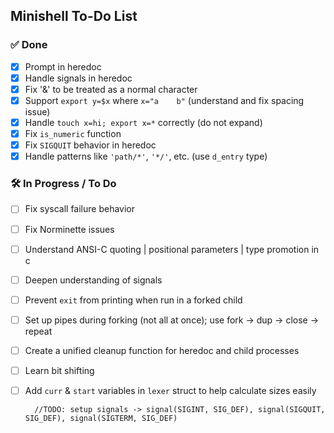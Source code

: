 ## Minishell To-Do List

### ✅ Done
- [x] Prompt in heredoc
- [x] Handle signals in heredoc
- [x] Fix '&' to be treated as a normal character
- [x] Support `export y=$x` where `x="a    b"` (understand and fix spacing issue)
- [x] Handle `touch x=hi; export x=*` correctly (do not expand)
- [x] Fix `is_numeric` function
- [x] Fix `SIGQUIT` behavior in heredoc
- [x] Handle patterns like `'path/*'`, `'*/'`, etc. (use `d_entry` type)

### 🛠️ In Progress / To Do
- [ ] Fix syscall failure behavior
- [ ] Fix Norminette issues
- [ ] Understand ANSI-C quoting | positional parameters | type promotion in c
- [ ] Deepen understanding of signals
- [ ] Prevent `exit` from printing when run in a forked child
- [ ] Set up pipes during forking (not all at once); use fork → dup → close → repeat
- [ ] Create a unified cleanup function for heredoc and child processes
- [ ] Learn bit shifting
- [ ] Add `curr` & `start` variables in `lexer` struct to help calculate sizes easily


		//TODO: setup signals -> signal(SIGINT, SIG_DEF), signal(SIGQUIT, SIG_DEF), signal(SIGTERM, SIG_DEF)
